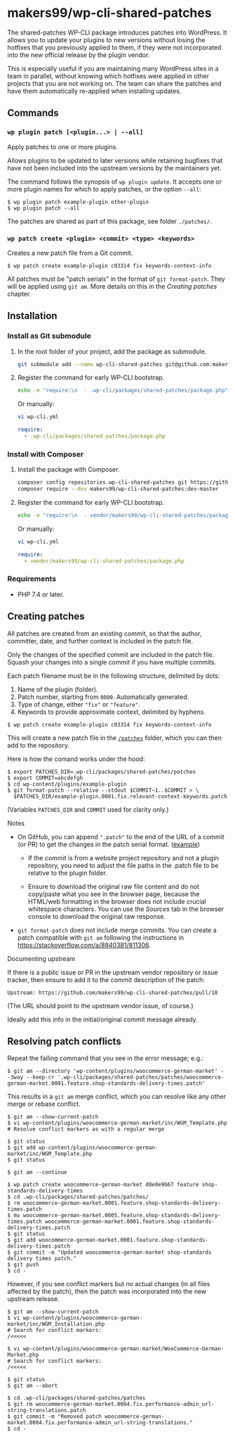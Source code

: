 # makers99/wp-cli-shared-patches

The shared-patches WP-CLI package introduces patches into WordPress. It allows you to update your plugins to new versions without losing the hotfixes that you previously applied to them, if they were not incorporated into the new official release by the plugin vendor.

This is especially useful if you are maintaining many WordPress sites in a team in parallel, without knowing which hotfixes were applied in other projects that you are not working on. The team can share the patches and have them automatically re-applied when installing updates.

## Commands

### `wp plugin patch [<plugin...> | --all]`

Apply patches to one or more plugins.

Allows plugins to be updated to later versions while retaining bugfixes that
have not been included into the upstream versions by the maintainers yet.

The command follows the synopsis of `wp plugin update`. It accepts one or more
plugin names for which to apply patches, or the option `--all`:

```console
$ wp plugin patch example-plugin other-plugin
$ wp plugin patch --all
```

The patches are shared as part of this package, see folder `./patches/`.

### `wp patch create <plugin> <commit> <type> <keywords>`

Creates a new patch file from a Git commit.
```console
$ wp patch create example-plugin c03314 fix keywords-context-info
```

All patches must be "patch serials" in the format of `git format-patch`. They
will be applied using `git am`. More details on this in the _Creating patches_
chapter.


## Installation

### Install as Git submodule

1. In the root folder of your project, add the package as submodule.
    ```sh
    git submodule add --name wp-cli-shared-patches git@github.com:makers99/wp-cli-shared-patches.git .wp-cli/packages/shared-patches
    ```

2. Register the command for early WP-CLI bootstrap.
    ```sh
    echo -e "require:\n  - .wp-cli/packages/shared-patches/package.php" >> wp-cli.yml
    ```
    Or manually:
    ```sh
    vi wp-cli.yml
    ```
    ```yaml
    require:
      - .wp-cli/packages/shared-patches/package.php
    ```

### Install with Composer

1. Install the package with Composer.
    ```sh
    composer config repositories.wp-cli-shared-patches git https://github.com/makers99/wp-cli-shared-patches.git
    composer require --dev makers99/wp-cli-shared-patches:dev-master
    ```

2. Register the command for early WP-CLI bootstrap.
    ```sh
    echo -e "require:\n  - vendor/makers99/wp-cli-shared-patches/package.php" >> wp-cli.yml
    ```
    Or manually:
    ```sh
    vi wp-cli.yml
    ```
    ```yaml
    require:
      - vendor/makers99/wp-cli-shared-patches/package.php
    ```


### Requirements

* PHP 7.4 or later.


## Creating patches

All patches are created from an existing commit, so that the author, committer,
date, and further context is included in the patch file.

Only the changes of the specified commit are included in the patch file. Squash
your changes into a single commit if you have multiple commits.

Each patch filename must be in the following structure, delimited by dots:

1. Name of the plugin (folder).
2. Patch number, starting from `0000`. Automatically generated.
3. Type of change, either `"fix"` or `"feature"`.
4. Keywords to provide approximate context, delimited by hyphens.

```console
$ wp patch create example-plugin c03314 fix keywords-context-info
```

This will create a new patch file in the [`/patches`](patches) folder, which you
can then add to the repository.

Here is how the comand works under the hood:

```console
$ export PATCHES_DIR=.wp-cli/packages/shared-patches/patches
$ export COMMIT=abcdefgh
$ cd wp-content/plugins/example-plugin
$ git format-patch --relative --stdout $COMMIT~1..$COMMIT > \
  $PATCHES_DIR/example-plugin.0001.fix.relevant-context-keywords.patch
```
(Variables `PATCHES_DIR` and `COMMIT` used for clarity only.)

Notes

- On GitHub, you can append `".patch"` to the end of the URL of a commit (or
  PR) to get the changes in the patch serial format. ([example](https://github.com/netzstrategen/wordpress-core-standards/commit/dc95a2eac5d565675c1c1c5fb008c9ebbc8ed8e0.patch))

  - If the commit is from a website project repository and not a plugin
    repository, you need to adjust the file paths in the .patch file to be
    relative to the plugin folder.

  - Ensure to download the original raw file content and do not copy/paste what
    you see in the browser page, because the HTML/web formatting in the browser
    does not include crucial whitespace characters. You can use the _Sources_
    tab in the browser console to download the original raw response.

- `git format-patch` does not include merge commits. You can create a patch
  compatible with `git am` following the instructions in
  https://stackoverflow.com/a/8840381/811306.


Documenting upstream

If there is a public issue or PR in the upstream vendor repository or issue
tracker, then ensure to add it to the commit description of the patch:

```
Upstream: https://github.com/makers99/wp-cli-shared-patches/pull/10
```
(The URL should point to the upstream vendor issue, of course.)

Ideally add this info in the initial/original commit message already.


## Resolving patch conflicts

Repeat the failing command that you see in the error message; e.g.:

```console
$ git am --directory 'wp-content/plugins/woocommerce-german-market' --3way --keep-cr '.wp-cli/packages/shared-patches/patches/woocommerce-german-market.0001.feature.shop-standards-delivery-times.patch'
```

This results in a `git am` merge conflict, which you can resolve like any other
merge or rebase conflict.

```console
$ git am --show-current-patch
$ vi wp-content/plugins/woocommerce-german-market/inc/WGM_Template.php
# Resolve conflict markers as with a regular merge

$ git status
$ git add wp-content/plugins/woocommerce-german-market/inc/WGM_Template.php
$ git status

$ git am --continue

$ wp patch create woocommerce-german-market d8e0e9b67 feature shop-standards-delivery-times
$ cd .wp-cli/packages/shared-patches/patches/
$ rm woocommerce-german-market.0001.feature.shop-standards-delivery-times.patch
$ mv woocommerce-german-market.0005.feature.shop-standards-delivery-times.patch woocommerce-german-market.0001.feature.shop-standards-delivery-times.patch
$ git status
$ git add woocommerce-german-market.0001.feature.shop-standards-delivery-times.patch
$ git commit -m "Updated woocommerce-german-market shop-standards delivery times patch."
$ git push
$ cd -
```

However, if you see conflict markers but no actual changes (in all files affected by the patch), then the patch was incorporated into the new upstream release.

```console
$ git am --show-current-patch
$ vi wp-content/plugins/woocommerce-german-market/inc/WGM_Installation.php
# Search for conflict markers:
/<<<<<

$ vi wp-content/plugins/woocommerce-german-market/WooCommerce-German-Market.php
# Search for conflict markers:
/<<<<<

$ git status
$ git am --abort

$ cd .wp-cli/packages/shared-patches/patches
$ git rm woocommerce-german-market.0004.fix.performance-admin_url-string-translations.patch
$ git commit -m "Removed patch woocommerce-german-market.0004.fix.performance-admin_url-string-translations."
$ cd -
```
